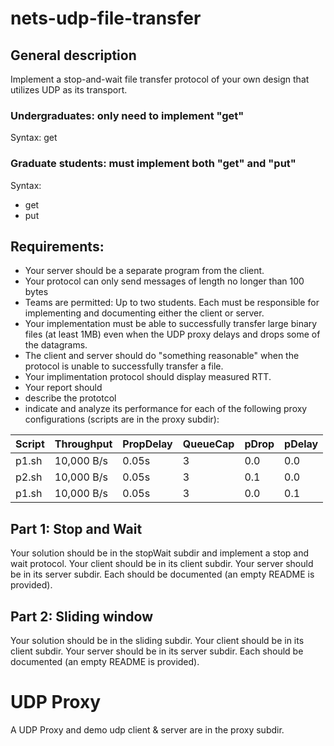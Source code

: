 # nets-udp-file-transfer


## General description
Implement a stop-and-wait file transfer protocol of your own design
that utilizes UDP as its transport.

### Undergraduates: only need to implement "get"

Syntax: get <filename>

### Graduate students: must implement both "get" and "put"

Syntax:
* get <filename>
* put <filename>

## Requirements:
* Your server should be a separate program from the client.  
* Your protocol can only send messages of length no
longer than 100 bytes
* Teams are permitted: Up to two students.  Each must be responsible for
implementing and documenting either the client or server.
* Your implementation must be able to successfully transfer large
binary files (at least 1MB) even when the UDP proxy delays and drops some of the datagrams. 
* The client and server should do "something reasonable" when the
protocol is unable to successfully transfer a file. 
* Your implimentation protocol should display measured RTT.
* Your report should
 * describe the prototcol
 * indicate and analyze its performance for each of the following
   proxy configurations (scripts are in the proxy subdir):

| Script | Throughput |  PropDelay | QueueCap | pDrop | pDelay |
|--------|------------|------------|----------|-------|--------|
| p1.sh  | 10,000 B/s | 0.05s      | 3        | 0.0   | 0.0    |
| p2.sh  | 10,000 B/s | 0.05s      | 3        | 0.1   | 0.0    |
| p1.sh  | 10,000 B/s | 0.05s      | 3        | 0.0   | 0.1    |


## Part 1: Stop and Wait

Your solution should be in the stopWait subdir and implement a stop
and wait protocol.   Your client should be in its 
client subdir.  Your server should be in its server subdir.  Each
should be documented (an empty README is provided).


## Part 2: Sliding window

Your solution should be in the sliding subdir.  Your client should be in its
client subdir.  Your server should be in its server subdir.  Each
should be documented (an empty README is provided).


# UDP Proxy
A UDP Proxy and demo udp client & server are in the proxy subdir.